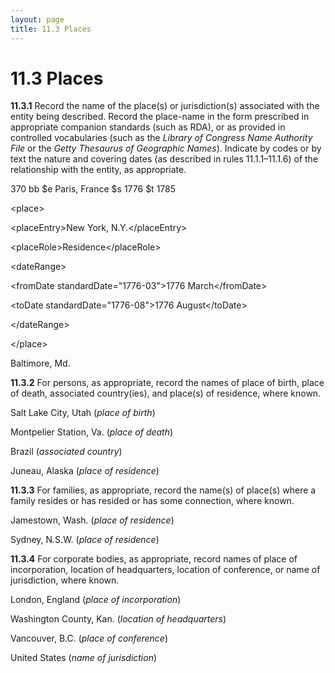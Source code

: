 ```yaml
---
layout: page
title: 11.3 Places
---
```

# 11.3 Places

**11.3.1** Record the name of the place(s) or jurisdiction(s) associated with the entity being described. Record the place-name in the form prescribed in appropriate companion standards (such as RDA), or as provided in controlled vocabularies (such as the _Library of Congress Name Authority File_ or the _Getty Thesaurus of Geographic Names_). Indicate by codes or by text the nature and covering dates (as described in rules 11.1.1–11.1.6) of the relationship with the entity, as appropriate.

<p class="dacs-example">370 bb $e Paris, France $s 1776 $t 1785</p>

<p class="dacs-example">&lt;place&gt;</p>

<p class="dacs-example">&lt;placeEntry&gt;New York, N.Y.&lt;/placeEntry&gt;</p>

<p class="dacs-example">&lt;placeRole&gt;Residence&lt;/placeRole&gt;</p>

<p class="dacs-example">&lt;dateRange&gt;</p>

<p class="dacs-example">&lt;fromDate standardDate="1776-03"&gt;1776 March&lt;/fromDate&gt;</p>

<p class="dacs-example">&lt;toDate standardDate="1776-08"&gt;1776 August&lt;/toDate&gt;</p>

<p class="dacs-example">&lt;/dateRange&gt;</p>

<p class="dacs-example">&lt;/place&gt;</p>

<p class="dacs-example">Baltimore, Md.</p>

**11.3.2** For persons, as appropriate, record the names of place of birth, place of death, associated country(ies), and place(s) of residence, where known.

<p class="dacs-example">Salt Lake City, Utah (<em>place of birth</em>)</p>

<p class="dacs-example">Montpelier Station, Va. (<em>place of death</em>)</p>

<p class="dacs-example">Brazil (<em>associated country</em>)</p>

<p class="dacs-example">Juneau, Alaska (<em>place of residence</em>)</p>

**11.3.3** For families, as appropriate, record the name(s) of place(s) where a family resides or has resided or has some connection, where known.

<p class="dacs-example">Jamestown, Wash. (<em>place of residence</em>)</p>

<p class="dacs-example">Sydney, N.S.W. (<em>place of residence</em>)</p>

**11.3.4** For corporate bodies, as appropriate, record names of place of incorporation, location of headquarters, location of conference, or name of jurisdiction, where known.

<p class="dacs-example">London, England (<em>place of incorporation</em>)</p>

<p class="dacs-example">Washington County, Kan. (<em>location of headquarters</em>)</p>

<p class="dacs-example">Vancouver, B.C. (<em>place of conference</em>)</p>

<p class="dacs-example">United States (<em>name of jurisdiction</em>)</p>
